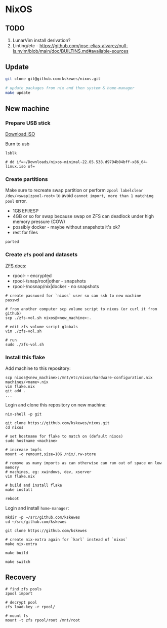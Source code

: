 # NixOS

## TODO

1. LunarVim install derivation?
1. Linting/etc - https://github.com/jose-elias-alvarez/null-ls.nvim/blob/main/doc/BUILTINS.md#available-sources

## Update

```sh
git clone git@github.com:kskewes/nixos.git

# update packages from nix and then system & home-manager
make update
```

## New machine

### Prepare USB stick

[Download ISO](https://nixos.org/download.html)

Burn to usb

```
lsblk

# dd if=~/Downloads/nixos-minimal-22.05.538.d9794b04bff-x86_64-linux.iso of=
```

### Create partitions

Make sure to recreate swap partition or perform `zpool labelclear /dev/<swap|zpool-root>` to avoid `cannot import, more than 1 matching pool` error.

- 1GB EFI/ESP
- 4GB or so for swap because swap on ZFS can deadlock under high memory pressure
  (COW)
- possibly docker - maybe without snapshots it's ok?
- rest for files

```
parted
```

### Create `zfs` pool and datasets

[ZFS docs](https://nixos.wiki/wiki/ZFS#How_to_install_NixOS_on_a_ZFS_root_filesystem):

- rpool-<machine> - encrypted
- rpool-<machine>/snap/root|other - snapshots
- rpool-<machine>/nosnap/nix|docker - no snapshots

```
# create password for `nixos` user so can ssh to new machine
passwd

# from another computer scp volume script to nixos (or curl it from github)
scp ./zfs-vol.sh nixos@<new_machine>:.

# edit zfs volume script globals
vim ./zfs-vol.sh

# run
sudo ./zfs-vol.sh
```

### Install this flake

Add machine to this repository:

```
scp nixos@<new_machine>:/mnt/etc/nixos/hardware-configuration.nix machines/<name>.nix
vim flake.nix
git add .
...
```

Login and clone this repository on new machine:

```
nix-shell -p git

git clone https://github.com/kskewes/nixos.git
cd nixos

# set hostname for flake to match on (default nixos)
sudo hostname <machine>

# increase tmpfs
mount -o remount,size=10G /nix/.rw-store

# remove as many imports as can otherwise can run out of space on low memory
# machines, eg: xwindows, dev, xserver
vim flake.nix

# build and install flake
make install

reboot
```

Login and install `home-manager`:

```
mkdir -p ~/src/github.com/kskewes
cd ~/src/github.com/kskewes

git clone https://github.com/kskewes

# create nix-extra again for `karl` instead of `nixos`
make nix-extra

make build

make switch
```

## Recovery

```
# find zfs pools
zpool import

# decrypt pool
zfs load-key -r rpool/

# mount fs
mount -t zfs rpool/root /mnt/root
```
